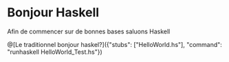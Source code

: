 # Bonjour Haskell

Afin de commencer sur de bonnes bases saluons Haskell

@[Le traditionnel bonjour haskel?]({"stubs": ["HelloWorld.hs"], "command": "runhaskell HelloWorld_Test.hs"})
